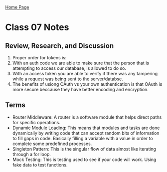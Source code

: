 [Home Page](https://devaoc.github.io/reading-notes/)

# Class 07 Notes

## Review, Research, and Discussion

1. Proper order for tokens is:
2. With an auth code we are able to make sure that the person that is attempting to access our database, is allowed to do so.
3. With an access token you are able to verify if there was any tampering while a request was being sent to the server/databse.
4. The benefits of usiong OAuth vs your own authentication is that OAuth is more secure beccause they have better encoding and encryption.

## Terms

- Router Middleware: A router is a software module that helps direct paths for specific operations.
- Dynamic Module Loading: This means that modules and tasks are done dynamically by writing code that can accept random bits of information to fill gaps in code. Basically filling a variable with a value in order to complete some predefined processes.
- Singleton Pattern: This is the singular flow of data almost like iterating through a for loop.
- Mock Testing: This is testing used to see if your code will work. Using fake data to test functions.
